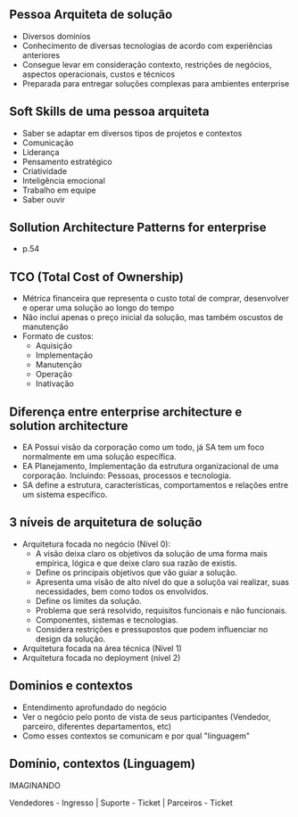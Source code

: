 ## Pessoa Arquiteta de solução

  - Diversos dominíos
  - Conhecimento de diversas tecnologias de acordo com experiências anteriores
  - Consegue levar em consideração contexto, restrições de negócios, aspectos operacionais, custos e técnicos
  - Preparada para entregar soluções complexas para ambientes enterprise

## Soft Skills de uma pessoa arquiteta

  - Saber se adaptar em diversos tipos de projetos e contextos
  - Comunicação
  - Liderança
  - Pensamento estratégico
  - Criatividade
  - Inteligência emocional
  - Trabalho em equipe
  - Saber ouvir

## Sollution Architecture Patterns for enterprise

  - p.54

## TCO (Total Cost of Ownership)

  - Métrica financeira que representa o custo total de comprar, desenvolver e operar uma solução ao longo do tempo
  - Não inclui apenas o preço inicial da solução, mas também oscustos de manutenção
  - Formato de custos:
    - Aquisição
    - Implementação
    - Manutenção
    - Operação
    - Inativação

## Diferença entre enterprise architecture e solution architecture

  - EA Possui visão da corporação como um todo, já SA tem um foco normalmente em uma solução específica.
  - EA Planejamento, Implementação da estrutura organizacional de uma corporação. Incluindo: Pessoas, processos e tecnologia.
  - SA define a estrutura, características, comportamentos e relações entre um sistema específico.

## 3 níveis de arquitetura de solução

  - Arquitetura focada no negócio (Nível 0):
    - A visão deixa claro os objetivos da solução de uma forma mais empírica, lógica e que deixe claro sua razão de existis.
    - Define os principais objetivos que vão guiar a solução.
    - Apresenta uma visão de alto nível do que a soluçõa vai realizar, suas necessidades, bem como todos os envolvidos.
    - Define os limites da solução.
    - Problema que será resolvido, requisitos funcionais e não funcionais.
    - Componentes, sistemas e tecnologias.
    - Considera restrições e pressupostos que podem influenciar no design da solução.
  - Arquitetura focada na área técnica (Nível 1)
  - Arquitetura focada no deployment (nível 2)

## Dominios e contextos

  - Entendimento aprofundado do negócio
  - Ver o negócio pelo ponto de vista de seus participantes (Vendedor, parceiro, diferentes departamentos, etc)
  - Como esses contextos se comunicam e por qual "linguagem"

## Domínio, contextos (Linguagem)


IMAGINANDO


Vendedores - Ingresso | Suporte - Ticket | Parceiros - Ticket
